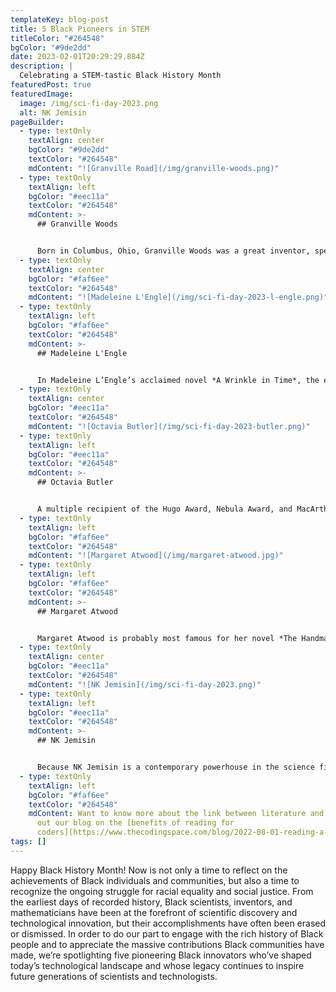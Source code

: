```yaml
---
templateKey: blog-post
title: 5 Black Pioneers in STEM
titleColor: "#264548"
bgColor: "#9de2dd"
date: 2023-02-01T20:29:29.884Z
description: |
  Celebrating a STEM-tastic Black History Month
featuredPost: true
featuredImage:
  image: /img/sci-fi-day-2023.png
  alt: NK Jemisin
pageBuilder:
  - type: textOnly
    textAlign: center
    bgColor: "#9de2dd"
    textColor: "#264548"
    mdContent: "![Granville Road](/img/granville-woods.png)"
  - type: textOnly
    textAlign: left
    bgColor: "#eec11a"
    textColor: "#264548"
    mdContent: >-
      ## Granville Woods


      Born in Columbus, Ohio, Granville Woods was a great inventor, specifically known for his 15 different appliances for the electric railways. He was most known for inventing the [multiplex “induction telegraph,”](https://airespring.com/unsung-heroes-of-telecom-granville-t-woods/) which allowed for voice communication through telegraph wires and prevented many train accidents. He became known as “Black Edison” because Thomas Edison tried to sue Woods after he invented the multiplex telegraph. The lawsuit failed, so Edison tried to make Woods a partner, but he refused. Woods held nearly 60 patents at the time of his death.
  - type: textOnly
    textAlign: center
    bgColor: "#faf6ee"
    textColor: "#264548"
    mdContent: "![Madeleine L'Engle](/img/sci-fi-day-2023-l-engle.png)"
  - type: textOnly
    textAlign: left
    bgColor: "#faf6ee"
    textColor: "#264548"
    mdContent: >-
      ## Madeleine L'Engle


      In Madeleine L’Engle’s acclaimed novel *A Wrinkle in Time*, the eponymous wrinkle is a “tesseract” — a type of wormhole in the fifth dimension that allows instantaneous travel across space and time. At the time of that novel’s publication, the idea of a fifth dimension basically only existed in the realm of science fiction. But breakthroughs in physics in the past few decades (including superstring theory) now have scientists arguing that there are probably more than four dimensions, just as L’Engle imagined!
  - type: textOnly
    textAlign: center
    bgColor: "#eec11a"
    textColor: "#264548"
    mdContent: "![Octavia Butler](/img/sci-fi-day-2023-butler.png)"
  - type: textOnly
    textAlign: left
    bgColor: "#eec11a"
    textColor: "#264548"
    mdContent: >-
      ## Octavia Butler


      A multiple recipient of the Hugo Award, Nebula Award, and MacArthur Genius Grant, Octavia Butler’s *Parable of the Sower* and *Parable of the Talents* have been widely recognized for their eerie prescience in predicting contemporary social, ecological, and technological movements — including global warming, the massive influence of tech conglomerates, and the rise of populism in government.
  - type: textOnly
    textAlign: left
    bgColor: "#faf6ee"
    textColor: "#264548"
    mdContent: "![Margaret Atwood](/img/margaret-atwood.jpg)"
  - type: textOnly
    textAlign: left
    bgColor: "#faf6ee"
    textColor: "#264548"
    mdContent: >-
      ## Margaret Atwood


      Margaret Atwood is probably most famous for her novel *The Handmaid’s Tale*, but many of her other novels have predicted the future in their own ways. For example, in *Oryx & Crake*, she imagines a world in which scientists can engineer bioluminescence in organisms — a technique that currently proliferates among researchers studying gene expression and more — as well as some technology that is currently in the making, like “smart clothes” (shirts that can display your email!)
  - type: textOnly
    textAlign: center
    bgColor: "#eec11a"
    textColor: "#264548"
    mdContent: "![NK Jemisin](/img/sci-fi-day-2023.png)"
  - type: textOnly
    textAlign: left
    bgColor: "#eec11a"
    textColor: "#264548"
    mdContent: >-
      ## NK Jemisin


      Because NK Jemisin is a contemporary powerhouse in the science fiction world, the stuff of her novels still seems like magic to readers — but not for long. We’re positive that the richly detailed, visionary world of her celebrated *Broken Earth* trilogy (which incidentally warns against technological hubris) has plentiful details that are already inspiring today’s brightest STEM minds, from floating crystal obelisks to the genetic ability to sense ecological disasters.
  - type: textOnly
    textAlign: left
    bgColor: "#faf6ee"
    textColor: "#264548"
    mdContent: Want to know more about the link between literature and STEM? Check
      out our blog on the [benefits of reading for
      coders](https://www.thecodingspace.com/blog/2022-08-01-reading-a-novel-approach-to-code/).
tags: []
---
```

Happy Black History Month! Now is not only a time to reflect on the achievements of Black individuals and communities, but also a time to recognize the ongoing struggle for racial equality and social justice. From the earliest days of recorded history, Black scientists, inventors, and mathematicians have been at the forefront of scientific discovery and technological innovation, but their accomplishments have often been erased or dismissed. In order to do our part to engage with the rich history of Black people and to appreciate the massive contributions Black communities have made, we’re spotlighting five pioneering Black innovators who’ve shaped today’s technological landscape and whose legacy continues to inspire future generations of scientists and technologists.